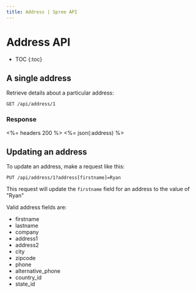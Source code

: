 ```yaml
---
title: Address | Spree API
---
```


# Address API

* TOC
{:toc}

## A single address 

Retrieve details about a particular address: 

    GET /api/address/1

### Response

<%= headers 200 %>
<%= json(:address) %>

## Updating an address

To update an address, make a request like this:

    PUT /api/address/1?address[firstname]=Ryan

This request will update the `firstname` field for an address to the value of "Ryan"

Valid address fields are:

* firstname
* lastname
* company
* address1
* address2
* city
* zipcode
* phone
* alternative_phone
* country_id
* state_id

